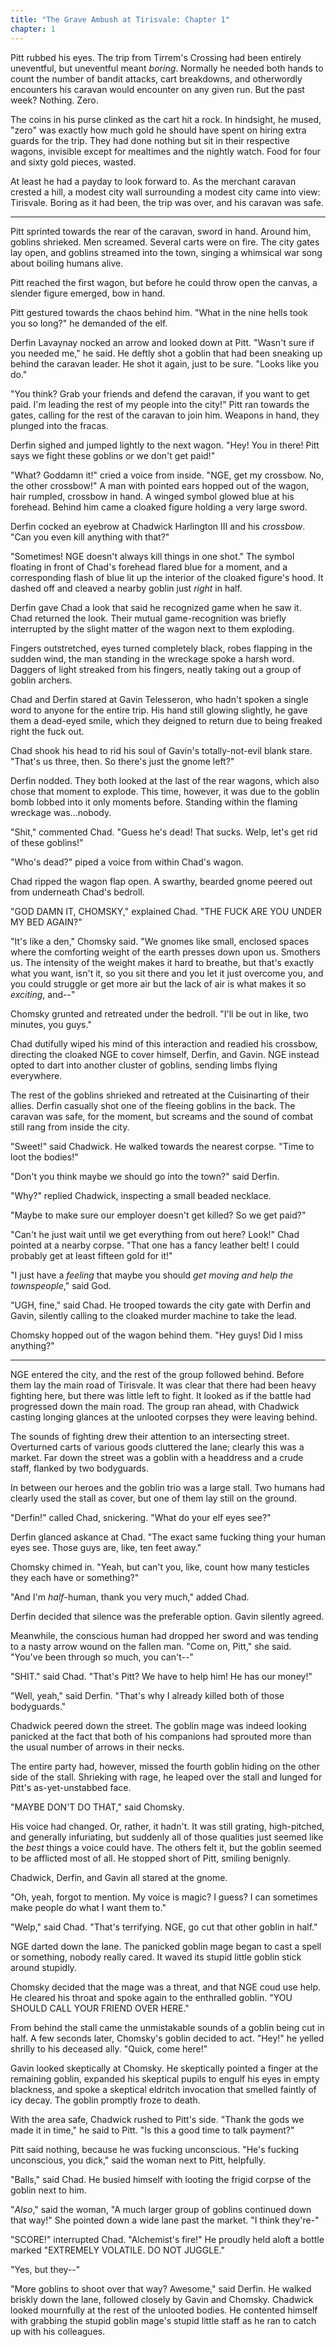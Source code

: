 ```yaml
---
title: "The Grave Ambush at Tirisvale: Chapter 1"
chapter: 1
---
```


Pitt rubbed his eyes. The trip from Tirrem's Crossing had been entirely uneventful, but uneventful meant _boring_. Normally he needed both hands to count the number of bandit attacks, cart breakdowns, and otherwordly encounters his caravan would encounter on any given run. But the past week? Nothing. Zero.

The coins in his purse clinked as the cart hit a rock. In hindsight, he mused, "zero" was exactly how much gold he should have spent on hiring extra guards for the trip. They had done nothing but sit in their respective wagons, invisible except for mealtimes and the nightly watch. Food for four and sixty gold pieces, wasted.

At least he had a payday to look forward to. As the merchant caravan crested a hill, a modest city wall surrounding a modest city came into view: Tirisvale. Boring as it had been, the trip was over, and his caravan was safe.

----

Pitt sprinted towards the rear of the caravan, sword in hand. Around him, goblins shrieked. Men screamed. Several carts were on fire. The city gates lay open, and goblins streamed into the town, singing a whimsical war song about boiling humans alive.

Pitt reached the first wagon, but before he could throw open the canvas, a slender figure emerged, bow in hand.

Pitt gestured towards the chaos behind him. "What in the nine hells took you so long?" he demanded of the elf.

Derfin Lavaynay nocked an arrow and looked down at Pitt. "Wasn't sure if you needed me," he said. He deftly shot a goblin that had been sneaking up behind the caravan leader. He shot it again, just to be sure. "Looks like you do."

"You think? Grab your friends and defend the caravan, if you want to get paid. I'm leading the rest of my people into the city!" Pitt ran towards the gates, calling for the rest of the caravan to join him. Weapons in hand, they plunged into the fracas.

Derfin sighed and jumped lightly to the next wagon. "Hey! You in there! Pitt says we fight these goblins or we don't get paid!"

"What? Goddamn it!" cried a voice from inside. "NGE, get my crossbow. No, the other crossbow!" A man with pointed ears hopped out of the wagon, hair rumpled, crossbow in hand. A winged symbol glowed blue at his forehead. Behind him came a cloaked figure holding a very large sword.

Derfin cocked an eyebrow at Chadwick Harlington III and his _crossbow_. "Can you even kill anything with that?"

"Sometimes! NGE doesn't always kill things in one shot." The symbol floating in front of Chad's forehead flared blue for a moment, and a corresponding flash of blue lit up the interior of the cloaked figure's hood. It dashed off and cleaved a nearby goblin just _right_ in half.

Derfin gave Chad a look that said he recognized game when he saw it. Chad returned the look. Their mutual game-recognition was briefly interrupted by the slight matter of the wagon next to them exploding.

Fingers outstretched, eyes turned completely black, robes flapping in the sudden wind, the man standing in the wreckage spoke a harsh word. Daggers of light streaked from his fingers, neatly taking out a group of goblin archers.

Chad and Derfin stared at Gavin Telesseron, who hadn't spoken a single word to anyone for the entire trip. His hand still glowing slightly, he gave them a dead-eyed smile, which they deigned to return due to being freaked right the fuck out.

Chad shook his head to rid his soul of Gavin's totally-not-evil blank stare. "That's us three, then. So there's just the gnome left?"

Derfin nodded. They both looked at the last of the rear wagons, which also chose that moment to explode. This time, however, it was due to the goblin bomb lobbed into it only moments before. Standing within the flaming wreckage was...nobody.

"Shit," commented Chad. "Guess he's dead! That sucks. Welp, let's get rid of these goblins!"

"Who's dead?" piped a voice from within Chad's wagon.

Chad ripped the wagon flap open. A swarthy, bearded gnome peered out from underneath Chad's bedroll.

"GOD DAMN IT, CHOMSKY," explained Chad. "THE FUCK ARE YOU UNDER MY BED AGAIN?"

"It's like a den," Chomsky said. "We gnomes like small, enclosed spaces where the comforting weight of the earth presses down upon us. Smothers us. The intensity of the weight makes it hard to breathe, but that's exactly what you want, isn't it, so you sit there and you let it just overcome you, and you could struggle or get more air but the lack of air is what makes it so _exciting_, and--"

Chomsky grunted and retreated under the bedroll. "I'll be out in like, two minutes, you guys."

Chad dutifully wiped his mind of this interaction and readied his crossbow, directing the cloaked NGE to cover himself, Derfin, and Gavin. NGE instead opted to dart into another cluster of goblins, sending limbs flying everywhere.

The rest of the goblins shrieked and retreated at the Cuisinarting of their allies. Derfin casually shot one of the fleeing goblins in the back. The caravan was safe, for the moment, but screams and the sound of combat still rang from inside the city.

"Sweet!" said Chadwick. He walked towards the nearest corpse. "Time to loot the bodies!"

"Don't you think maybe we should go into the town?" said Derfin.

"Why?" replied Chadwick, inspecting a small beaded necklace.

"Maybe to make sure our employer doesn't get killed? So we get paid?"

"Can't he just wait until we get everything from out here? Look!" Chad pointed at a nearby corpse. "That one has a fancy leather belt! I could probably get at least fifteen gold for it!"

"I just have a _feeling_ that maybe you should _get moving and help the townspeople_," said God.

"UGH, fine," said Chad. He trooped towards the city gate with Derfin and Gavin, silently calling to the cloaked murder machine to take the lead.

Chomsky hopped out of the wagon behind them. "Hey guys! Did I miss anything?"

----

NGE entered the city, and the rest of the group followed behind. Before them lay the main road of Tirisvale. It was clear that there had been heavy fighting here, but there was little left to fight. It looked as if the battle had progressed down the main road. The group ran ahead, with Chadwick casting longing glances at the unlooted corpses they were leaving behind.

The sounds of fighting drew their attention to an intersecting street. Overturned carts of various goods cluttered the lane; clearly this was a market. Far down the street was a goblin with a headdress and a crude staff, flanked by two bodyguards.

In between our heroes and the goblin trio was a large stall. Two humans had clearly used the stall as cover, but one of them lay still on the ground.

"Derfin!" called Chad, snickering. "What do your elf eyes see?"

Derfin glanced askance at Chad. "The exact same fucking thing your human eyes see. Those guys are, like, ten feet away."

Chomsky chimed in. "Yeah, but can't you, like, count how many testicles they each have or something?"

"And I'm _half_-human, thank you very much," added Chad.

Derfin decided that silence was the preferable option. Gavin silently agreed.

Meanwhile, the conscious human had dropped her sword and was tending to a nasty arrow wound on the fallen man. "Come on, Pitt," she said. "You've been through so much, you can't--"

"SHIT." said Chad. "That's Pitt? We have to help him! He has our money!"

"Well, yeah," said Derfin. "That's why I already killed both of those bodyguards."

Chadwick peered down the street. The goblin mage was indeed looking panicked at the fact that both of his companions had sprouted more than the usual number of arrows in their necks.

The entire party had, however, missed the fourth goblin hiding on the other side of the stall. Shrieking with rage, he leaped over the stall and lunged for Pitt's as-yet-unstabbed face.

"MAYBE DON'T DO THAT," said Chomsky.

His voice had changed. Or, rather, it hadn't. It was still grating, high-pitched, and generally infuriating, but suddenly all of those qualities just seemed like the _best_ things a voice could have. The others felt it, but the goblin seemed to be afflicted most of all. He stopped short of Pitt, smiling benignly.

Chadwick, Derfin, and Gavin all stared at the gnome.

"Oh, yeah, forgot to mention. My voice is magic? I guess? I can sometimes make people do what I want them to."

"Welp," said Chad. "That's terrifying. NGE, go cut that other goblin in half."

NGE darted down the lane. The panicked goblin mage began to cast a spell or something, nobody really cared. It waved its stupid little goblin stick around stupidly.

Chomsky decided that the mage was a threat, and that NGE coud use help. He cleared his throat and spoke again to the enthralled goblin. "YOU SHOULD CALL YOUR FRIEND OVER HERE."

From behind the stall came the unmistakable sounds of a goblin being cut in half. A few seconds later, Chomsky's goblin decided to act. "Hey!" he yelled shrilly to his deceased ally. "Quick, come here!"

Gavin looked skeptically at Chomsky. He skeptically pointed a finger at the remaining goblin, expanded his skeptical pupils to engulf his eyes in empty blackness, and spoke a skeptical eldritch invocation that smelled faintly of icy decay. The goblin promptly froze to death.

With the area safe, Chadwick rushed to Pitt's side. "Thank the gods we made it in time," he said to Pitt. "Is this a good time to talk payment?"

Pitt said nothing, because he was fucking unconscious. "He's fucking unconscious, you dick," said the woman next to Pitt, helpfully.

"Balls," said Chad. He busied himself with looting the frigid corpse of the goblin next to him.

"_Also_," said the woman, "A much larger group of goblins continued down that way!" She pointed down a wide lane past the market. "I think they're-"

"SCORE!" interrupted Chad. "Alchemist's fire!" He proudly held aloft a bottle marked "EXTREMELY VOLATILE. DO NOT JUGGLE."

"Yes, but they--"

"More goblins to shoot over that way? Awesome," said Derfin. He walked briskly down the lane, followed closely by Gavin and Chomsky. Chadwick looked mournfully at the rest of the unlooted bodies. He contented himself with grabbing the stupid goblin mage's stupid little staff as he ran to catch up with his colleagues.